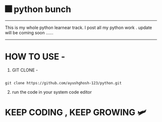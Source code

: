 # 🎆 python bunch 
----

This is my whole python learnear track. I post all my python work . update will be coming soon ......

----
# HOW TO USE -

1. GIT CLONE -
```github

git clone https://github.com/ayushghosh-123/python.git

```

2. run the code in your system code editor

# KEEP CODING , KEEP GROWING  🛩️